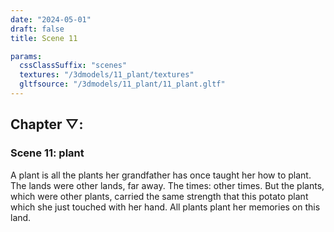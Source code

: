 ```yaml
---
date: "2024-05-01"
draft: false
title: Scene 11

params:
  cssClassSuffix: "scenes"
  textures: "/3dmodels/11_plant/textures"
  gltfsource: "/3dmodels/11_plant/11_plant.gltf"
---
```

<h2 class="green">Chapter &#9661;:</h2>
<h3 class="green">Scene 11: plant</h3>
<canvas id="c"></canvas>
<p>A plant is all the plants her grandfather has once taught her how to plant. The lands were other lands, far away. The times: other times. But the plants, which were other plants, carried the same strength that this potato plant which she just touched with her hand. All plants plant her memories on this land.</p>
